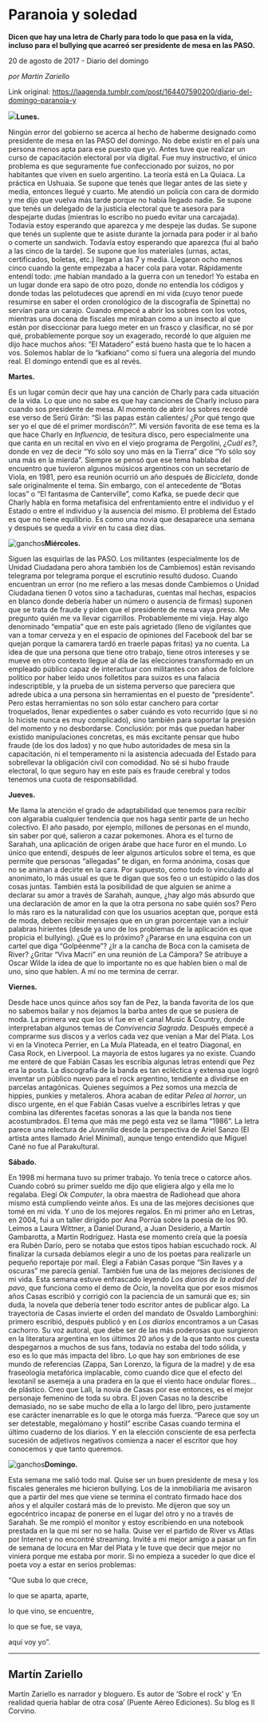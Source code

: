 # Paranoia y soledad

**Dicen que hay una letra de Charly para todo lo que pasa en la vida, incluso para el bullying que acarreó ser presidente de mesa en las PASO.**

20 de agosto de 2017 - Diario del domingo

_por Martín Zariello_

Link original: https://laagenda.tumblr.com/post/164407590200/diario-del-domingo-paranoia-y

![](https://64.media.tumblr.com/35ee7e15d33e89004ba3f1a08ecf533c/tumblr_inline_pjzt06UjaR1t6q87u_500.jpg)**Lunes.**   

Ningún error del gobierno se acerca al hecho de haberme designado como presidente de mesa en las PASO del domingo. No debe existir en el país una persona menos apta para ese puesto que yo. Antes tuve que realizar un curso de capacitación electoral por vía digital. Fue muy instructivo, el único problema es que seguramente fue confeccionado por suizos, no por habitantes que viven en suelo argentino. La teoría está en La Quiaca. La práctica en Ushuaia. Se supone que tenés que llegar antes de las siete y media, entonces llegué y cuarto. Me atendió un policía con cara de dormido y me dijo que vuelva más tarde porque no había llegado nadie. Se supone que tenés un delegado de la justicia electoral que te asesora para despejarte dudas (mientras lo escribo no puedo evitar una carcajada). Todavía estoy esperando que aparezca y me despeje las dudas. Se supone que tenés un suplente que te asiste durante la jornada para poder ir al baño o comerte un sandwich. Todavía estoy esperando que aparezca (fui al baño a las cinco de la tarde). Se supone que los materiales (urnas, actas, certificados, boletas, etc.) llegan a las 7 y media. Llegaron ocho menos cinco cuando la gente empezaba a hacer cola para votar. Rápidamente entendí todo: ¡me habían mandado a la guerra con un tenedor! Yo estaba en un lugar donde era sapo de otro pozo, donde no entendía los códigos y donde todas las pelotudeces que aprendí en mi vida (cuyo tenor puede resumirse en saber el orden cronológico de la discografía de Spinetta) no servían para un carajo. Cuando empecé a abrir los sobres con los votos, mientras una docena de fiscales me miraban como a un insecto al que están por diseccionar para luego meter en un frasco y clasificar, no sé por qué, probablemente porque soy un exagerado, recordé lo que alguien me dijo hace muchos años: “El Matadero” está bueno hasta que te lo hacen a vos. Solemos hablar de lo “kafkiano” como si fuera una alegoría del mundo real. El domingo entendí que es al revés. 

**Martes.**   

Es un lugar común decir que hay una canción de Charly para cada situación de la vida. Lo que uno no sabe es que hay canciones de Charly incluso para cuando sos presidente de mesa. Al momento de abrir los sobres recordé ese verso de Serú Girán: “Si las papas están calientes/ ¿Por qué tengo que ser yo el que dé el primer mordiscón?”. Mi versión favorita de ese tema es la que hace Charly en *Influencia*, de tesitura disco, pero especialmente una que canta en un recital en vivo en el viejo programa de Pergolini, *¿Cuál es?*, donde en vez de decir “Yo sólo soy uno más en la Tierra” dice “Yo sólo soy una más en la mierda”. Siempre se pensó que ese tema hablaba del encuentro que tuvieron algunos músicos argentinos con un secretario de Viola, en 1981, pero esa reunión ocurrió un año después de *Bicicleta*, donde sale originalmente el tema. Sin embargo, con el antecedente de “Botas locas” o “El fantasma de Canterville”, como Kafka, se puede decir que Charly habla en forma metafísica del enfrentamiento entre el individuo y el Estado o entre el individuo y la ausencia del mismo. El problema del Estado es que no tiene equilibrio. Es como una novia que desaparece una semana y después se queda a vivir en tu casa diez días. 

![ganchos](https://64.media.tumblr.com/35ee7e15d33e89004ba3f1a08ecf533c/tumblr_inline_pjzt06UjaR1t6q87u_500.jpg)**Miércoles.**   

Siguen las esquirlas de las PASO. Los militantes (especialmente los de Unidad Ciudadana pero ahora también los de Cambiemos) están revisando telegrama por telegrama porque el escrutinio resultó dudoso. Cuando encuentran un error (no me refiero a las mesas donde Cambiemos o Unidad Ciudadana tienen 0 votos sino a tachaduras, cuentas mal hechas, espacios en blanco donde debería haber un número o ausencia de firmas) suponen que se trata de fraude y piden que el presidente de mesa vaya preso. Me pregunto quién me va llevar cigarrillos. Probablemente mi vieja. Hay algo denominado “empatía” que en este país agrietado (lleno de vigilantes que van a tomar cerveza y en el espacio de opiniones del Facebook del bar se quejan porque la camarera tardó en traerle papas fritas) ya no cuenta. La idea de que una persona que tiene otro trabajo, tiene otros intereses y se mueve en otro contexto llegue al día de las elecciones transformado en un empleado público capaz de interactuar con militantes con años de folclore político por haber leído unos folletitos para suizos es una falacia indescriptible, y la prueba de un sistema perverso que pareciera que adrede ubica a una persona sin herramientas en el puesto de “presidente”. Pero estas herramientas no son sólo estar canchero para cortar troquelados, llenar expedientes o saber cuándo es voto recurrido (que si no lo hiciste nunca es muy complicado), sino también para soportar la presión del momento y no desbordarse. Conclusión: por más que puedan haber existido manipulaciones concretas, es más excitante pensar que hubo fraude (de los dos lados) y no que hubo autoridades de mesa sin la capacitación, ni el temperamento ni la asistencia adecuada del Estado para sobrellevar la obligación civil con comodidad. No sé si hubo fraude electoral, lo que seguro hay en este país es fraude cerebral y todos tenemos una cuota de responsabilidad. 

**Jueves.**   

Me llama la atención el grado de adaptabilidad que tenemos para recibir con algarabía cualquier tendencia que nos haga sentir parte de un hecho colectivo. El año pasado, por ejemplo, millones de personas en el mundo, sin saber por qué, salieron a cazar pokemones. Ahora es el turno de Sarahah, una aplicación de origen árabe que hace furor en el mundo. Lo único que entendí, después de leer algunos artículos sobre el tema, es que permite que personas “allegadas” te digan, en forma anónima, cosas que no se animan a decirte en la cara. Por supuesto, como todo lo vinculado al anonimato, lo más usual es que te digan que sos feo o un estúpido o las dos cosas juntas. También está la posibilidad de que alguien se anime a declarar su amor a través de Sarahah, aunque, ¿hay algo más absurdo que una declaración de amor en la que la otra persona no sabe quién sos? Pero lo más raro es la naturalidad con que los usuarios aceptan que, porque está de moda, deben recibir mensajes que en un gran porcentaje van a incluir palabras hirientes (desde ya uno de los problemas de la aplicación es que propicia el bullying). ¿Qué es lo próximo? ¿Pararse en una esquina con un cartel que diga “Golpéenme”? ¿Ir a la cancha de Boca con la camiseta de River? ¿Gritar “Viva Macri” en una reunión de La Cámpora? Se atribuye a Oscar Wilde la idea de que lo importante no es que hablen bien o mal de uno, sino que hablen. A mí no me termina de cerrar. 

**Viernes.**   

Desde hace unos quince años soy fan de Pez, la banda favorita de los que no sabemos bailar y nos dejamos la barba antes de que se pusiera de moda. La primera vez que los vi fue en el canal Music & Country, donde interpretaban algunos temas de *Convivencia Sagrada*. Después empecé a comprarme sus discos y a verlos cada vez que venían a Mar del Plata. Los vi en la Vinoteca Perrier, en La Mula Plateada, en el teatro Diagonal, en Casa Rock, en Liverpool. La mayoría de estos lugares ya no existe. Cuando me enteré de que Fabián Casas les escribía algunas letras entendí que Pez era la posta. La discografía de la banda es tan ecléctica y extensa que logró inventar un público nuevo para el rock argentino, tendiente a dividirse en parcelas antagónicas. Quienes seguimos a Pez somos una mezcla de hippies, punkies y metaleros. Ahora acaban de editar *Pelea al horror*, un disco urgente, en el que Fabián Casas vuelve a escribirles letras y que combina las diferentes facetas sonoras a las que la banda nos tiene acostumbrados. El tema que más me pegó esta vez se llama “1986”. La letra parece una relectura de *Juvenilia* desde la perspectiva de Ariel Sanzo (El artista antes llamado Ariel Minimal), aunque tengo entendido que Miguel Cané no fue al Parakultural. 

**Sábado.**   

En 1998 mi hermana tuvo su primer trabajo. Yo tenía trece o catorce años. Cuando cobró su primer sueldo me dijo que eligiera algo y ella me lo regalaba. Elegí *Ok Computer*, la obra maestra de Radiohead que ahora mismo está cumpliendo veinte años. Es una de las mejores decisiones que tomé en mi vida. Y uno de los mejores regalos. En mi primer año en Letras, en 2004, fui a un taller dirigido por Ana Porrúa sobre la poesía de los 90. Leímos a Laura Wittner, a Daniel Durand, a Juan Desiderio, a Martín Gambarotta, a Martín Rodríguez. Hasta ese momento creía que la poesía era Rubén Darío, pero se notaba que estos tipos habían escuchado rock. Al finalizar la cursada debíamos elegir a uno de los poetas para realizarle un pequeño reportaje por mail. Elegí a Fabián Casas porque “Sin llaves y a oscuras” me parecía genial. También fue una de las mejores decisiones de mi vida. Esta semana estuve enfrascado leyendo *Los diarios de la edad del pavo*, que funciona como el demo de *Ocio*, la novelita que por esos mismos años Casas escribió y corrigió con la paciencia de un samurái que es; sin duda, la novela que debería tener todo escritor antes de publicar algo. La trayectoria de Casas invierte el orden del mandato de Osvaldo Lamborghini: primero escribió, después publicó y en *Los diarios* encontramos a un Casas cachorro. Su voz autoral, que debe ser de las más poderosas que surgieron en la literatura argentina en los últimos 20 años y de la que tanto nos cuesta despegarnos a muchos de sus fans, todavía no estaba del todo sólida, y eso es lo que más impacta del libro. Lo que hay son embriones de ese mundo de referencias (Zappa, San Lorenzo, la figura de la madre) y de esa fraseología metafórica implacable, como cuando dice que el efecto del lexotanil se asemeja a una pradera en la que el viento hace ondular flores… de plástico. Creo que Lali, la novia de Casas por ese entonces, es el mejor personaje femenino de toda su obra. El joven Casas no la describe demasiado, no se sabe mucho de ella a lo largo del libro, pero justamente ese carácter inenarrable es lo que le otorga más fuerza. “Parece que soy un ser detestable, megalómano y hostil” escribe Casas cuando termina el último cuaderno de los diarios. Y en la elección consciente de esa perfecta sucesión de adjetivos negativos comienza a nacer el escritor que hoy conocemos y que tanto queremos. 

![ganchos](https://64.media.tumblr.com/ec3f5b624fb752174e27ba3e2101f278/tumblr_inline_pjzt07mTsb1t6q87u_500.jpg)**Domingo.**   

Esta semana me salió todo mal. Quise ser un buen presidente de mesa y los fiscales generales me hicieron bullying. Los de la inmobiliaria me avisaron que a partir del mes que viene se termina el contrato firmado hace dos años y el alquiler costará más de lo previsto. Me dijeron que soy un egocéntrico incapaz de ponerse en el lugar del otro y no a través de Sarahah. Se me rompió el monitor y estoy escribiendo en una notebook prestada en la que mi ser no se halla. Quise ver el partido de River vs Atlas por Internet y no encontré streaming. Invité a mi mejor amigo a pasar un fin de semana de locura en Mar del Plata y le tuve que decir que mejor no viniera porque me estaba por morir. Si no empieza a suceder lo que dice el poeta voy a estar en serios problemas: 

“Que suba lo que crece,   

lo que se aparta, aparte,   

lo que vino, se encuentre,   

lo que se fue, se vaya,   

aquí voy yo”. 

  




---

Martín Zariello
---------------

 Martín Zariello es narrador y bloguero. Es autor de ‘Sobre el rock’ y ‘En realidad quería hablar de otra cosa’ (Puente Aéreo Ediciones). Su blog es Il Corvino.

